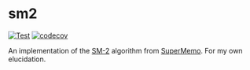 # sm2

[![Test](https://github.com/eudoxia0/sm2/actions/workflows/test.yaml/badge.svg?branch=master)](https://github.com/eudoxia0/sm2/actions/workflows/test.yaml)
[![codecov](https://codecov.io/gh/eudoxia0/sm2/branch/master/graph/badge.svg?token=0U0ZFEY774)](https://codecov.io/gh/eudoxia0/sm2)

An implementation of the [SM-2][sm2] algorithm from [SuperMemo][sm]. For my own elucidation.

[sm2]: https://super-memory.com/english/ol/sm2.htm
[sm]: https://en.wikipedia.org/wiki/SuperMemo
